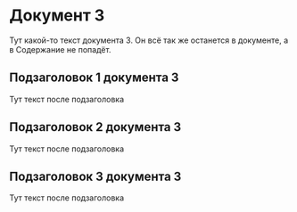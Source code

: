 # Документ 3

Тут какой-то текст документа 3. Он всё так же останется в документе, а в Содержание не попадёт.

## Подзаголовок 1 документа 3

Тут текст после подзаголовка

## Подзаголовок 2 документа 3

Тут текст после подзаголовка

## Подзаголовок 3 документа 3

Тут текст после подзаголовка


